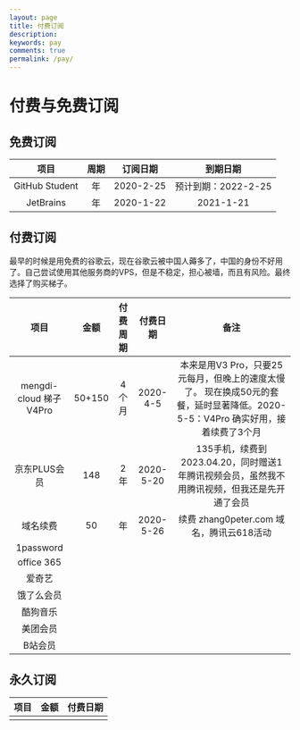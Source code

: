 ```yaml
---
layout: page
title: 付费订阅
description: 
keywords: pay
comments: true
permalink: /pay/
---
```


# 付费与免费订阅

## 免费订阅

|      项目      | 周期  | 订阅日期  |      到期日期       |
| :------------: | :---: | :-------: | :-----------------: |
| GitHub Student |  年   | 2020-2-25 | 预计到期：2022-2-25 |
|   JetBrains    |  年   | 2020-1-22 |      2021-1-21      |


## 付费订阅


最早的时候是用免费的谷歌云，现在谷歌云被中国人薅多了，中国的身份不好用了。自己尝试使用其他服务商的VPS，但是不稳定，担心被墙，而且有风险。最终选择了购买梯子。

|          项目           |  金额  | 付费周期 | 付费日期  |                                                              备注                                                              |
| :---------------------: | :----: | :------: | :-------: | :----------------------------------------------------------------------------------------------------------------------------: |
| mengdi-cloud 梯子 V4Pro | 50+150 |  4个月   | 2020-4-5  | 本来是用V3 Pro，只要25元每月，但晚上的速度太慢了。 现在换成50元的套餐，延时显著降低。2020-5-5：V4Pro 确实好用，接着续费了3个月 |
|      京东PLUS会员       |  148   |   2年    | 2020-5-20 |                  135手机，续费到2023.04.20，同时赠送1年腾讯视频会员，虽然我不用腾讯视频，但我还是先开通了会员                  |
|        域名续费         |   50   |    年    | 2020-5-26 |                                            续费 zhang0peter.com 域名，腾讯云618活动                                            |
|        1password        |        |          |           |                                                                                                                                |
|       office 365        |        |          |           |                                                                                                                                |
|         爱奇艺          |        |          |           |                                                                                                                                |
|       饿了么会员        |        |          |           |                                                                                                                                |
|        酷狗音乐         |        |          |           |                                                                                                                                |
|        美团会员         |        |          |           |                                                                                                                                |
|         B站会员         |        |          |           |                                                                                                                                |


## 永久订阅

| 项目  | 金额  | 付费日期 |
| :---: | :---: | :------: |
|       |       |          |




